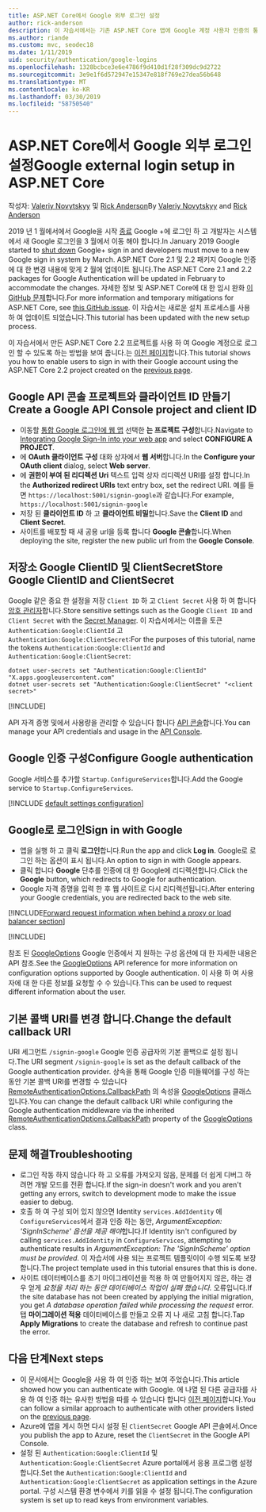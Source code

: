 ```yaml
---
title: ASP.NET Core에서 Google 외부 로그인 설정
author: rick-anderson
description: 이 자습서에서는 기존 ASP.NET Core 앱에 Google 계정 사용자 인증의 통합을 보여 줍니다.
ms.author: riande
ms.custom: mvc, seodec18
ms.date: 1/11/2019
uid: security/authentication/google-logins
ms.openlocfilehash: 1328bcbce3e6e4786f9d410d1f28f309dc9d2722
ms.sourcegitcommit: 3e9e1f6d572947e15347e818f769e27dea56b648
ms.translationtype: MT
ms.contentlocale: ko-KR
ms.lasthandoff: 03/30/2019
ms.locfileid: "58750540"
---
```

# <a name="google-external-login-setup-in-aspnet-core"></a><span data-ttu-id="0711d-103">ASP.NET Core에서 Google 외부 로그인 설정</span><span class="sxs-lookup"><span data-stu-id="0711d-103">Google external login setup in ASP.NET Core</span></span>

<span data-ttu-id="0711d-104">작성자: [Valeriy Novytskyy](https://github.com/01binary) 및 [Rick Anderson](https://twitter.com/RickAndMSFT)</span><span class="sxs-lookup"><span data-stu-id="0711d-104">By [Valeriy Novytskyy](https://github.com/01binary) and [Rick Anderson](https://twitter.com/RickAndMSFT)</span></span>

<span data-ttu-id="0711d-105">2019 년 1 월에서에서 Google을 시작 [종료](https://developers.google.com/+/api-shutdown) Google +에 로그인 하 고 개발자는 시스템에서 새 Google 로그인을 3 월에서 이동 해야 합니다.</span><span class="sxs-lookup"><span data-stu-id="0711d-105">In January 2019 Google started to [shut down](https://developers.google.com/+/api-shutdown) Google+ sign in and developers must move to a new Google sign in system by March.</span></span> <span data-ttu-id="0711d-106">ASP.NET Core 2.1 및 2.2 패키지 Google 인증에 대 한 변경 내용에 맞게 2 월에 업데이트 됩니다.</span><span class="sxs-lookup"><span data-stu-id="0711d-106">The ASP.NET Core 2.1 and 2.2 packages for Google Authentication will be updated in February to accommodate the changes.</span></span> <span data-ttu-id="0711d-107">자세한 정보 및 ASP.NET Core에 대 한 임시 완화 [이 GitHub 문제](https://github.com/aspnet/AspNetCore/issues/6486)합니다.</span><span class="sxs-lookup"><span data-stu-id="0711d-107">For more information and temporary mitigations for ASP.NET Core, see [this GitHub issue](https://github.com/aspnet/AspNetCore/issues/6486).</span></span> <span data-ttu-id="0711d-108">이 자습서는 새로운 설치 프로세스를 사용 하 여 업데이트 되었습니다.</span><span class="sxs-lookup"><span data-stu-id="0711d-108">This tutorial has been updated with the new setup process.</span></span>

<span data-ttu-id="0711d-109">이 자습서에서 만든 ASP.NET Core 2.2 프로젝트를 사용 하 여 Google 계정으로 로그인 할 수 있도록 하는 방법을 보여 줍니다.는 [이전 페이지](xref:security/authentication/social/index)합니다.</span><span class="sxs-lookup"><span data-stu-id="0711d-109">This tutorial shows you how to enable users to sign in with their Google account using the ASP.NET Core 2.2 project created on the [previous page](xref:security/authentication/social/index).</span></span>

## <a name="create-a-google-api-console-project-and-client-id"></a><span data-ttu-id="0711d-110">Google API 콘솔 프로젝트와 클라이언트 ID 만들기</span><span class="sxs-lookup"><span data-stu-id="0711d-110">Create a Google API Console project and client ID</span></span>

* <span data-ttu-id="0711d-111">이동할 [통합 Google 로그인에 웹 앱](https://developers.google.com/identity/sign-in/web/devconsole-project) 선택한 **는 프로젝트 구성**합니다.</span><span class="sxs-lookup"><span data-stu-id="0711d-111">Navigate to [Integrating Google Sign-In into your web app](https://developers.google.com/identity/sign-in/web/devconsole-project) and select **CONFIGURE A PROJECT**.</span></span>
* <span data-ttu-id="0711d-112">에 **OAuth 클라이언트 구성** 대화 상자에서 **웹 서버**합니다.</span><span class="sxs-lookup"><span data-stu-id="0711d-112">In the **Configure your OAuth client** dialog, select **Web server**.</span></span>
* <span data-ttu-id="0711d-113">에 **권한이 부여 된 리디렉션 Uri** 텍스트 입력 상자 리디렉션 URI를 설정 합니다.</span><span class="sxs-lookup"><span data-stu-id="0711d-113">In the **Authorized redirect URIs** text entry box, set the redirect URI.</span></span> <span data-ttu-id="0711d-114">예를 들면 `https://localhost:5001/signin-google`과 같습니다.</span><span class="sxs-lookup"><span data-stu-id="0711d-114">For example, `https://localhost:5001/signin-google`</span></span>
* <span data-ttu-id="0711d-115">저장 된 **클라이언트 ID** 하 고 **클라이언트 비밀**합니다.</span><span class="sxs-lookup"><span data-stu-id="0711d-115">Save the **Client ID** and **Client Secret**.</span></span>
* <span data-ttu-id="0711d-116">사이트를 배포할 때 새 공용 url을 등록 합니다 **Google 콘솔**합니다.</span><span class="sxs-lookup"><span data-stu-id="0711d-116">When deploying the site, register the new public url from the **Google Console**.</span></span>

## <a name="store-google-clientid-and-clientsecret"></a><span data-ttu-id="0711d-117">저장소 Google ClientID 및 ClientSecret</span><span class="sxs-lookup"><span data-stu-id="0711d-117">Store Google ClientID and ClientSecret</span></span>

<span data-ttu-id="0711d-118">Google 같은 중요 한 설정을 저장 `Client ID` 하 고 `Client Secret` 사용 하 여 합니다 [암호 관리자](xref:security/app-secrets)합니다.</span><span class="sxs-lookup"><span data-stu-id="0711d-118">Store sensitive settings such as the Google `Client ID` and `Client Secret` with the [Secret Manager](xref:security/app-secrets).</span></span> <span data-ttu-id="0711d-119">이 자습서에서는 이름을 토큰 `Authentication:Google:ClientId` 고 `Authentication:Google:ClientSecret`:</span><span class="sxs-lookup"><span data-stu-id="0711d-119">For the purposes of this tutorial, name the tokens `Authentication:Google:ClientId` and `Authentication:Google:ClientSecret`:</span></span>

```console
dotnet user-secrets set "Authentication:Google:ClientId" "X.apps.googleusercontent.com"
dotnet user-secrets set "Authentication:Google:ClientSecret" "<client secret>"
```

[!INCLUDE[](~/includes/environmentVarableColon.md)]

<span data-ttu-id="0711d-120">API 자격 증명 및에서 사용량을 관리할 수 있습니다 합니다 [API 콘솔](https://console.developers.google.com/apis/dashboard)합니다.</span><span class="sxs-lookup"><span data-stu-id="0711d-120">You can manage your API credentials and usage in the [API Console](https://console.developers.google.com/apis/dashboard).</span></span>

## <a name="configure-google-authentication"></a><span data-ttu-id="0711d-121">Google 인증 구성</span><span class="sxs-lookup"><span data-stu-id="0711d-121">Configure Google authentication</span></span>

<span data-ttu-id="0711d-122">Google 서비스를 추가할 `Startup.ConfigureServices`합니다.</span><span class="sxs-lookup"><span data-stu-id="0711d-122">Add the Google service to `Startup.ConfigureServices`.</span></span>

[!INCLUDE [default settings configuration](includes/default-settings2-2.md)]

## <a name="sign-in-with-google"></a><span data-ttu-id="0711d-123">Google로 로그인</span><span class="sxs-lookup"><span data-stu-id="0711d-123">Sign in with Google</span></span>

* <span data-ttu-id="0711d-124">앱을 실행 하 고 클릭 **로그인**합니다.</span><span class="sxs-lookup"><span data-stu-id="0711d-124">Run the app and click **Log in**.</span></span> <span data-ttu-id="0711d-125">Google로 로그인 하는 옵션이 표시 됩니다.</span><span class="sxs-lookup"><span data-stu-id="0711d-125">An option to sign in with Google appears.</span></span>
* <span data-ttu-id="0711d-126">클릭 합니다 **Google** 단추를 인증에 대 한 Google에 리디렉션합니다.</span><span class="sxs-lookup"><span data-stu-id="0711d-126">Click the **Google** button, which redirects to Google for authentication.</span></span>
* <span data-ttu-id="0711d-127">Google 자격 증명을 입력 한 후 웹 사이트로 다시 리디렉션됩니다.</span><span class="sxs-lookup"><span data-stu-id="0711d-127">After entering your Google credentials, you are redirected back to the web site.</span></span>

[!INCLUDE[Forward request information when behind a proxy or load balancer section](includes/forwarded-headers-middleware.md)]

[!INCLUDE[](includes/chain-auth-providers.md)]

<span data-ttu-id="0711d-128">참조 된 [GoogleOptions](/dotnet/api/microsoft.aspnetcore.authentication.google.googleoptions) Google 인증에서 지 원하는 구성 옵션에 대 한 자세한 내용은 API 참조.</span><span class="sxs-lookup"><span data-stu-id="0711d-128">See the [GoogleOptions](/dotnet/api/microsoft.aspnetcore.authentication.google.googleoptions) API reference for more information on configuration options supported by Google authentication.</span></span> <span data-ttu-id="0711d-129">이 사용 하 여 사용자에 대 한 다른 정보를 요청할 수 수 있습니다.</span><span class="sxs-lookup"><span data-stu-id="0711d-129">This can be used to request different information about the user.</span></span>

## <a name="change-the-default-callback-uri"></a><span data-ttu-id="0711d-130">기본 콜백 URI를 변경 합니다.</span><span class="sxs-lookup"><span data-stu-id="0711d-130">Change the default callback URI</span></span>

<span data-ttu-id="0711d-131">URI 세그먼트 `/signin-google` Google 인증 공급자의 기본 콜백으로 설정 됩니다.</span><span class="sxs-lookup"><span data-stu-id="0711d-131">The URI segment `/signin-google` is set as the default callback of the Google authentication provider.</span></span> <span data-ttu-id="0711d-132">상속을 통해 Google 인증 미들웨어를 구성 하는 동안 기본 콜백 URI를 변경할 수 있습니다 [RemoteAuthenticationOptions.CallbackPath](/dotnet/api/microsoft.aspnetcore.authentication.remoteauthenticationoptions.callbackpath) 의 속성을 [GoogleOptions](/dotnet/api/microsoft.aspnetcore.authentication.google.googleoptions) 클래스입니다.</span><span class="sxs-lookup"><span data-stu-id="0711d-132">You can change the default callback URI while configuring the Google authentication middleware via the inherited [RemoteAuthenticationOptions.CallbackPath](/dotnet/api/microsoft.aspnetcore.authentication.remoteauthenticationoptions.callbackpath) property of the [GoogleOptions](/dotnet/api/microsoft.aspnetcore.authentication.google.googleoptions) class.</span></span>

## <a name="troubleshooting"></a><span data-ttu-id="0711d-133">문제 해결</span><span class="sxs-lookup"><span data-stu-id="0711d-133">Troubleshooting</span></span>

* <span data-ttu-id="0711d-134">로그인 작동 하지 않습니다 하 고 오류를 가져오지 않음, 문제를 더 쉽게 디버그 하려면 개발 모드를 전환 합니다.</span><span class="sxs-lookup"><span data-stu-id="0711d-134">If the sign-in doesn't work and you aren't getting any errors, switch to development mode to make the issue easier to debug.</span></span>
* <span data-ttu-id="0711d-135">호출 하 여 구성 되어 있지 않으면 Identity `services.AddIdentity` 에 `ConfigureServices`에서 결과 인증 하는 동안, *ArgumentException: 'SignInScheme' 옵션을 제공 해야*합니다.</span><span class="sxs-lookup"><span data-stu-id="0711d-135">If Identity isn't configured by calling `services.AddIdentity` in `ConfigureServices`, attempting to authenticate results in *ArgumentException: The 'SignInScheme' option must be provided*.</span></span> <span data-ttu-id="0711d-136">이 자습서에 사용 되는 프로젝트 템플릿이이 수행 되도록 보장 합니다.</span><span class="sxs-lookup"><span data-stu-id="0711d-136">The project template used in this tutorial ensures that this is done.</span></span>
* <span data-ttu-id="0711d-137">사이트 데이터베이스를 초기 마이그레이션을 적용 하 여 만들어지지 않은, 하는 경우 얻게 *요청을 처리 하는 동안 데이터베이스 작업이 실패 했습니다.* 오류입니다.</span><span class="sxs-lookup"><span data-stu-id="0711d-137">If the site database has not been created by applying the initial migration, you get *A database operation failed while processing the request* error.</span></span> <span data-ttu-id="0711d-138">탭 **마이그레이션 적용** 데이터베이스를 만들고 오류 지 나 새로 고침 합니다.</span><span class="sxs-lookup"><span data-stu-id="0711d-138">Tap **Apply Migrations** to create the database and refresh to continue past the error.</span></span>

## <a name="next-steps"></a><span data-ttu-id="0711d-139">다음 단계</span><span class="sxs-lookup"><span data-stu-id="0711d-139">Next steps</span></span>

* <span data-ttu-id="0711d-140">이 문서에서는 Google을 사용 하 여 인증 하는 보여 주었습니다.</span><span class="sxs-lookup"><span data-stu-id="0711d-140">This article showed how you can authenticate with Google.</span></span> <span data-ttu-id="0711d-141">에 나열 된 다른 공급자를 사용 하 여 인증 하는 유사한 방법을 따를 수 있습니다 합니다 [이전 페이지](xref:security/authentication/social/index)합니다.</span><span class="sxs-lookup"><span data-stu-id="0711d-141">You can follow a similar approach to authenticate with other providers listed on the [previous page](xref:security/authentication/social/index).</span></span>
* <span data-ttu-id="0711d-142">Azure에 앱을 게시 하면 다시 설정 된 `ClientSecret` Google API 콘솔에서.</span><span class="sxs-lookup"><span data-stu-id="0711d-142">Once you publish the app to Azure, reset the `ClientSecret` in the Google API Console.</span></span>
* <span data-ttu-id="0711d-143">설정 된 `Authentication:Google:ClientId` 및 `Authentication:Google:ClientSecret` Azure portal에서 응용 프로그램 설정 합니다.</span><span class="sxs-lookup"><span data-stu-id="0711d-143">Set the `Authentication:Google:ClientId` and `Authentication:Google:ClientSecret` as application settings in the Azure portal.</span></span> <span data-ttu-id="0711d-144">구성 시스템 환경 변수에서 키를 읽을 수 설정 됩니다.</span><span class="sxs-lookup"><span data-stu-id="0711d-144">The configuration system is set up to read keys from environment variables.</span></span>
